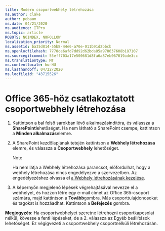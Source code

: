 ```yaml
---
title: Modern csoportwebhely létrehozása
ms.author: clake
author: pebaum
ms.date: 04/21/2020
ms.audience: ITPro
ms.topic: article
ROBOTS: NOINDEX, NOFOLLOW
localization_priority: Normal
ms.assetid: ba35d814-55b8-44e6-a70e-011b91d2bbcb
ms.openlocfilehash: 7778ce6afd7dd92d62bda85a978637608b187107
ms.sourcegitcommit: 55eff703a17e500681d8fa6a87eb067019ade3cc
ms.translationtype: MT
ms.contentlocale: hu-HU
ms.lasthandoff: 04/22/2020
ms.locfileid: "43715526"
---
```

# <a name="create-an-office-365-group-connected-team-site"></a>Office 365-höz csatlakoztatott csoportwebhely létrehozása

1. Kattintson a bal felső sarokban lévő alkalmazásindítóra, és válassza a **SharePoint**lehetőséget. Ha nem látható a SharePoint csempe, kattintson a **Minden alkalmazás**elemre.
    
2. A SharePoint kezdőlapjának tetején kattintson a **Webhely létrehozása** elemre, és válassza a **Csoportwebhely** lehetőséget. 
    
    > [!NOTE]
    > Ha nem látja a Webhely létrehozása parancsot, előfordulhat, hogy a webhely létrehozása nincs engedélyezve a szervezetben. Az engedélyezéshez olvassa el [a Webhely létrehozásának kezelése](https://go.microsoft.com/fwlink/?linkid=2009644). 
  
3. A képernyőn megjelenő lépések végrehajtásával nevezze el a webhelyet, és hozzon létre egy e-mail címet az Office 365-csoport számára, majd kattintson a **Tovább**gombra. Más csoporttulajdonosokat és tagokat is hozzáadhat. Kattintson a **Befejezés** gombra.
  
 **Megjegyzés:** Ha csoportwebhelyet szeretne létrehozni csoportkapcsolat nélkül, kövesse a fenti lépéseket, de a 2. válassza az Egyéb beállítások lehetőséget. Ez végigvezeti a csoportwebhely csoportnélküli létrehozásán. 
    

